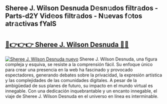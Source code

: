 ## Sheree J. Wilson Desnuda D𝚎sn𝚞dos filtr𝚊dos - Parts-d2Y Vid𝚎os filtr𝚊dos - N𝚞evas f𝚘tos atr𝚊ctivas fYalS

# <h2><a href="http://mb5zdw.tromn.icu/?c=Sheree+J.+Wilson+Desnuda">🔗👉👉👉 Sheree J. Wilson Desnuda 🔗🔗</a></h2>

[![Sheree J. Wilson Desnuda nuevo](https://i.imgur.com/pEAQMta.gif)](http://mb5zdw.tromn.icu/?c=Sheree+J.+Wilson+Desnuda)
Sheree J. Wilson Desnuda, una figura compleja y esquiva, se resiste a la comprensión fácil. Su enfoque único para crear una presencia en la web ha fascinado y provocado espectadores, generando debates sobre la privacidad, la expresión artística y las complejidades de las comunidades digitales. A pesar de la ambigüedad de sus planes de futuro, su impacto en el mundo virtual es innegable. Con una dedicación inquebrantable y un encanto innegable, el viaje de Sheree J. Wilson Desnuda en el universo en línea es interminable.
